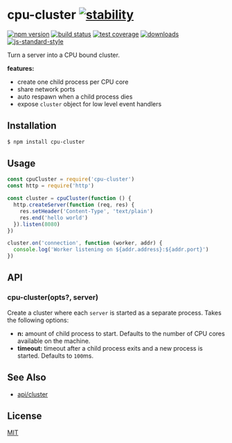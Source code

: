 # cpu-cluster [![stability][0]][1]
[![npm version][2]][3] [![build status][4]][5] [![test coverage][6]][7]
[![downloads][8]][9] [![js-standard-style][10]][11]

Turn a server into a CPU bound cluster.

__features:__
- create one child process per CPU core
- share network ports
- auto respawn when a child process dies
- expose `cluster` object for low level event handlers

## Installation
```sh
$ npm install cpu-cluster
```

## Usage
```js
const cpuCluster = require('cpu-cluster')
const http = require('http')

const cluster = cpuCluster(function () {
  http.createServer(function (req, res) {
    res.setHeader('Content-Type', 'text/plain')
    res.end('hello world')
  }).listen(8080)
})

cluster.on('connection', function (worker, addr) {
  console.log('Worker listening on ${addr.address}:${addr.port}')
})
```

## API
### cpu-cluster(opts?, server)
Create a cluster where each `server` is started as a separate process. Takes
the following options:
- __n:__ amount of child process to start. Defaults to the number of CPU cores
  available on the machine.
- __timeout:__ timeout after a child process exits and a new process is
  started. Defaults to `100`ms.

## See Also
- [api/cluster](https://nodejs.org/api/cluster.html)

## License
[MIT](https://tldrlegal.com/license/mit-license)

[0]: https://img.shields.io/badge/stability-experimental-orange.svg?style=flat-square
[1]: https://nodejs.org/api/documentation.html#documentation_stability_index
[2]: https://img.shields.io/npm/v/cpu-cluster.svg?style=flat-square
[3]: https://npmjs.org/package/cpu-cluster
[4]: https://img.shields.io/travis/yoshuawuyts/cpu-cluster/master.svg?style=flat-square
[5]: https://travis-ci.org/yoshuawuyts/cpu-cluster
[6]: https://img.shields.io/codecov/c/github/yoshuawuyts/cpu-cluster/master.svg?style=flat-square
[7]: https://codecov.io/github/yoshuawuyts/cpu-cluster
[8]: http://img.shields.io/npm/dm/cpu-cluster.svg?style=flat-square
[9]: https://npmjs.org/package/cpu-cluster
[10]: https://img.shields.io/badge/code%20style-standard-brightgreen.svg?style=flat-square
[11]: https://github.com/feross/standard
